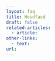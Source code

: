 ```yaml
---
layout: faq
title: Hosdfasd
draft: false
related-articles:
  - article:
other-links:
  - text:
url:
---
```

